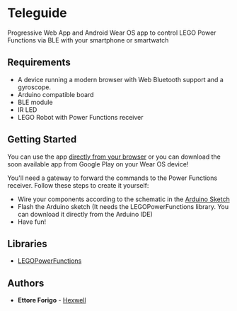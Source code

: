 # Teleguide

Progressive Web App and Android Wear OS app to control LEGO Power Functions via BLE with your smartphone or smartwatch

## Requirements

- A device running a modern browser with Web Bluetooth support and a gyroscope.
- Arduino compatible board
- BLE module
- IR LED
- LEGO Robot with Power Functions receiver

## Getting Started

You can use the app [directly from your browser]() or you can download the soon available app from Google Play on your Wear OS device!

You'll need a gateway to forward the commands to the Power Functions receiver. Follow these steps to create it yourself:
- Wire your components according to the schematic in the [Arduino Sketch](arduino/teleguide/teleguide.ino)
- Flash the Arduino sketch (It needs the LEGOPowerFunctions library. You can download it directly from the Arduino IDE)
- Have fun!

## Libraries

- [LEGOPowerFunctions](https://github.com/schultzy51/LEGOPowerFunctions)

## Authors

- **Ettore Forigo** - [Hexwell](https://github.com/Hexwell)
